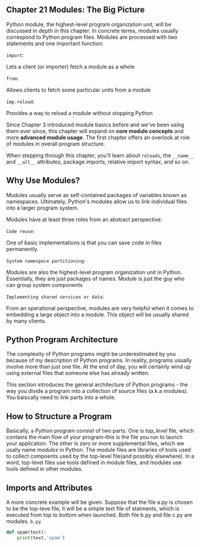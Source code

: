 Chapter 21 Modules: The Big Picture
-----------------------------------

Python module, the highest-level program organization unit, will be discussed in depth
in this chapter. In concrete terms, modules usually correspond to Python program files.
Modules are processed with two statements and one important function:

`import`:     
       
 Lets a client (or importer) fetch a module as a whole

`from`:
      
 Allows clients to fetch some particular units from a module
   
`imp.reload`:
      
 Provides a way to reload a module without stopping Python
   
Since Chapter 3 introduced module basics before and we've been using them ever since, this chapter will expand on __core module concepts__ and more __advanced module usage__.
The first chapter offers an overlook at role of modules in overall program structure.

When stepping through this chapter, you'll learn about `reloads`, the `__name__` and 
`__all__` attributes, package imports, relative import syntax, and so on. 


## Why Use Modules?
Modules usually serve as self-contained packages of variables known as namespaces. 
Ultimately, Python's modules allow us to link individual files into a larger program 
system.

Modules have at least three roles from an abstract perspective:

`Code reuse`: 
      
 One of basic implementations is that you can save code in files permanently. 
 
 `System namespace partitioning`:
 
 Modules are also the highest-level program organization unit in Python. Essentially, 
 they are just packages of names. Module is just the guy who can group system components
 
 `Implementing shared services or data`:
 
 From an operational perspective, modules are very helpful when it comes to embedding 
 a large object into a module. This object will be usually shared by many clients.
 
 ## Python Program Architecture
 
The complexity of Python programs might be underestimated by you because of my description of Python programs. In reality, programs usually involve more than just one file. At the end of day, you will certainly wind up using external files that someone else has already written.
 
This section introduces the general architecture of Python programs - the way you divide a program into a collection of source files (a.k.a modules). You baiscally need to link parts into a whole. 

## How to Structure a Program

Basically, a Python program consist of two parts. One is _top_level_ file, which contains the main flow of your program-this is the file you run to launch your application. The other is zero or more supplemental files, which we usally name _modules_ in Python. The module files are libraries of tools used to collect compoents
used by the top-level file(and possibly elsewhere). In a word, top-level files use tools defined in module files, and modules use tools defined in other modules.

## Imports and Attributes

A more concrete example will be given. Suppose that the file a.py is chosen to be the top-leve file, it will be a simple text file of statments, which is executed from top to bottom when launched. Both file b.py and file c.py are modules. 
`b.py`
```python
def spam(text):
    print(text,'spam')
```
